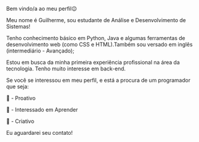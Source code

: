 Bem vindo/a ao meu perfil😉

Meu nome é Guilherme, sou estudante de Análise e Desenvolvimento de Sistemas!

Tenho conhecimento básico em Python, Java e algumas ferramentas de desenvolvimento web (como CSS e HTML).Também sou versado em inglês (intermediário - Avançado);

Estou em busca da minha primeira experiência profissional na área da tecnologia. Tenho muito interesse em back-end.

Se você se interessou em meu perfil, e está a procura de um programador que seja:

👊 - Proativo

🏃 - Interessado em Aprender

💫 - Criativo

Eu aguardarei seu contato!

<!---
FerreralCodes/FerreralCodes is a ✨ special ✨ repository because its `README.md` (this file) appears on your GitHub profile.
You can click the Preview link to take a look at your changes.
--->
